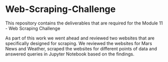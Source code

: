 # Web-Scraping-Challenge
This repository contains the deliverables that are required for the Module 11 - Web Scraping Challenge

As part of this work we went ahead and reviewed two websites that are specifically designed for scraping.   We reviewed the websites for Mars News and Weather, scraped the websites for different points of data and answered queries in Jupyter Notebook based on the findings.